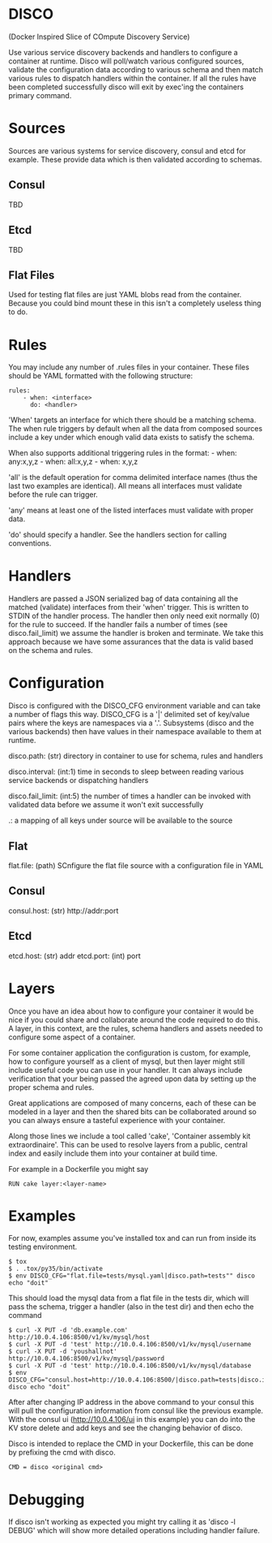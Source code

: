 DISCO
=====

(Docker Inspired Slice of COmpute Discovery Service)

Use various service discovery backends and handlers to configure a container at
runtime. Disco will poll/watch various configured sources, validate the
configuration data according to various schema and then match various rules to
dispatch handlers within the container. If all the rules have been completed
successfully disco will exit by exec'ing the containers primary command.

Sources
=======

Sources are various systems for service discovery, consul and etcd for example.
These provide data which is then validated according to schemas.

Consul
------

TBD

Etcd
----

TBD

Flat Files
----------

Used for testing flat files are just YAML blobs read from the container.
Because you could bind mount these in this isn't a completely useless thing to
do.

Rules
=====

You may include any number of .rules files in your container. These files
should be YAML formatted with the following structure:

    rules:
        - when: <interface>
          do: <handler>

'When' targets an interface for which there should be a matching schema. The
when rule triggers by default when all the data from composed sources include a
key under which enough valid data exists to satisfy the schema.

When also supports additional triggering rules in the format:
    - when: any:x,y,z
    - when: all:x,y,z
    - when: x,y,z

'all' is the default operation for comma delimited interface names (thus the
last two examples are identical). All means all interfaces must validate before
the rule can trigger.

'any' means at least one of the listed interfaces must validate with proper data.

'do' should specify a handler. See the handlers section for calling conventions.

Handlers
========
Handlers are passed a JSON serialized bag of data containing all the matched
(validate) interfaces from their 'when' trigger. This is written to STDIN of the 
handler process. The handler then only need exit normally (0) for the rule to
succeed. If the handler fails a number of times (see disco.fail_limit) we assume
the handler is broken and terminate. We take this approach because we have some
assurances that the data is valid based on the schema and rules.



Configuration
=============

Disco is configured with the DISCO_CFG environment variable and can take a
number of flags this way. DISCO_CFG is a '|' delimited set of key/value pairs
where the keys are namespaces via a '.'. Subsystems (disco and the various
backends) then have values in their namespace available to them at runtime.


  disco.path: (str) directory in container to use for schema, rules and
  handlers

  disco.interval: (int:1) time in seconds to sleep between reading various
  service backends or dispatching handlers

  disco.fail_limit: (int:5) the number of times a handler can be invoked with
  validated data before we assume it won't exit successfully


  <source>.<key>: a mapping of all keys under source will be available to the
  source 


  Flat
  ----
  flat.file: (path) SCnfigure the flat file source with a configuration file in YAML

  Consul
  ------
  consul.host: (str) http://addr:port

  Etcd
  ----
  etcd.host: (str) addr
  etcd.port: (int) port


Layers
======

Once you have an idea about how to configure your container it would be nice if
you could share and collaborate around the code required to do this. A layer,
in this context, are the rules, schema handlers and assets needed to configure
some aspect of a container.

For some container application the configuration is custom, for example, how to
configure yourself as a client of mysql, but then layer might still include
useful code you can use in your handler. It can always include verification
that your being passed the agreed upon data by setting up the proper schema and
rules.

Great applications are composed of many concerns, each of these can be modeled
in a layer and then the shared bits can be collaborated around so you can
always ensure a tasteful experience with your container.  

Along those lines we include a tool called 'cake', 'Container assembly kit
extraordinaire'. This can be used to resolve layers from a public, central
index and easily include them into your container at build time.

For example in a Dockerfile you might say

    RUN cake layer:<layer-name>


Examples
========

For now, examples assume you've installed tox and can run from inside its
testing environment. 

    $ tox
    $ . .tox/py35/bin/activate
    $ env DISCO_CFG="flat.file=tests/mysql.yaml|disco.path=tests"" disco echo "doit"

This should load the mysql data from a flat file in the tests dir, which will
pass the schema, trigger a handler (also in the test dir) and then echo the
command

    $ curl -X PUT -d 'db.example.com' http://10.0.4.106:8500/v1/kv/mysql/host
    $ curl -X PUT -d 'test' http://10.0.4.106:8500/v1/kv/mysql/username
    $ curl -X PUT -d 'youshallnot' http://10.0.4.106:8500/v1/kv/mysql/password
    $ curl -X PUT -d 'test' http://10.0.4.106:8500/v1/kv/mysql/database
    $ env DISCO_CFG="consul.host=http://10.0.4.106:8500/|disco.path=tests|disco.interval=5" disco echo "doit"

After after changing IP address in the above command to your consul this will
pull the configuration information from consul like the previous example. With
the consul ui (http://10.0.4.106/ui in this example) you can do into the KV
store delete and add keys and see the changing behavior of disco.


Disco is intended to replace the CMD in your Dockerfile, this can be done by prefixing the cmd with disco.

    CMD = disco <original cmd>


Debugging
=========

If disco isn't working as expected you might try calling it as 'disco -l DEBUG'
which will show more detailed operations including handler failure.
